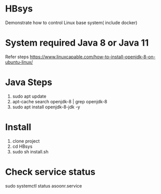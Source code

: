 # HBsys
Demonstrate how to control Linux base system( include docker)

# System required Java 8 or Java 11
Refer steps https://www.linuxcapable.com/how-to-install-openjdk-8-on-ubuntu-linux/

# Java Steps
1. sudo apt update
2. apt-cache search openjdk-8 | grep openjdk-8
3. sudo apt install openjdk-8-jdk -y

# Install
1. clone project
2. cd HBsys
3. sudo sh install.sh
   
# Check service status
sudo systemctl status asoonr.service

